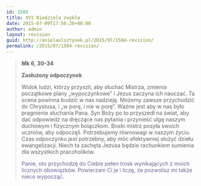 ```yaml
---
id: 1585
title: XVI Niedziela zwykła
date: 2015-07-09T17:56:28+00:00
author: admin
layout: revision
guid: http://anielaolsztynek.pl/2015/07/1584-revision/
permalink: /2015/07/1584-revision/
---
```

> **Mk 6, 30-34**
> 
> **Zasłużony odpoczynek**
> 
> Widok ludzi, którzy przyszli, aby słuchać Mistrza, zmienia początkowe plany &#8222;wypoczynkowe&#8221; i Jezus zaczyna ich nauczać. Ta scena powinna budzić w nas nadzieję. Możemy zawsze przychodzić do Chrystusa, i &#8222;w porę, i nie w porę&#8221;. Ważne jest aby w nas było pragnienie słuchania Pana. Syn Boży po to przyszedł na świat, aby dać odpowiedź na dręczące nas pytania i przynieść ulgę naszym duchowym i fizycznym bolączkom. Boski mistrz posyła swoich uczniów, aby odpoczęli. Potrzebujemy równowagi w naszym życiu. Czas odpoczynku jest potrzebny, aby móc efektywniej służyć dziełu ewangelizacji. Niech ta zachęta Jezusa będzie rachunkiem sumienia dla wszystkich pracoholików.
> 
> <span style="color: #666699;">Panie, oto przychodzę do Ciebie pełen trosk wynikających z moich licznych obowiązków. Powierzam Ci je i liczę, że pozwolisz mi także nieco wypocząć.</span>